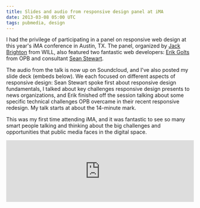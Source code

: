 ```yaml
---
title: Slides and audio from responsive design panel at iMA
date: 2013-03-08 05:00 UTC
tags: pubmedia, design
---
```


I had the privilege of participating in a panel on responsive web design at this year's iMA conference in Austin, TX. The panel, organized by [Jack Brighton](https://twitter.com/jackbrighton) from WILL, also featured two fantastic web developers: [Erik Golts](https://twitter.com/egolts) from OPB and consultant [Sean Stewart](http://www.seankstewart.com/).

The audio from the talk is now up on Soundcloud, and I've also posted my slide deck (embeds below). We each focused on different aspects of responsive design: Sean Stewart spoke first about responsive design fundamentals, I talked about key challenges responsive design presents to news organizations, and Erik finished off the session talking about some specific technical challenges OPB overcame in their recent responsive redesign. My talk starts at about the 14-minute mark.

This was my first time attending iMA, and it was fantastic to see so many smart people talking and thinking about the big challenges and opportunities that public media faces in the digital space.   

<iframe width="100%" height="166" scrolling="no" frameborder="no" src="https://w.soundcloud.com/player/?url=https%3A//api.soundcloud.com/tracks/82272242&show_artwork=false"></iframe>

<figure>

<script async class="speakerdeck-embed" data-id="d5b1bac02b3c013141d552796415f8d6" data-ratio="1.33333333333333" src="//speakerdeck.com/assets/embed.js"></script>

</figure>